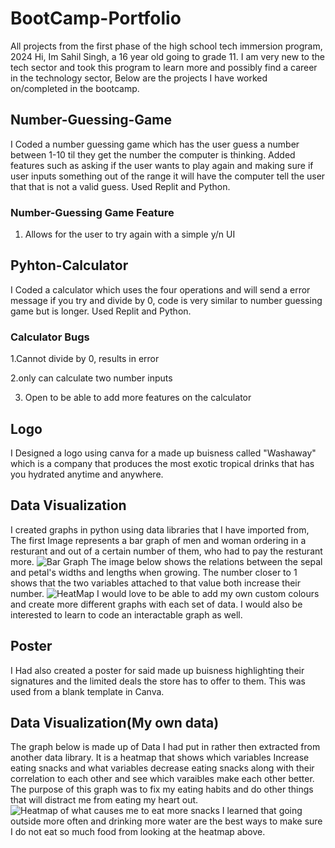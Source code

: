 # BootCamp-Portfolio
All projects from the first phase of the high school tech immersion program, 2024
Hi, Im Sahil Singh, a 16 year old going to grade 11. I am very new to the tech sector and took this program to learn more and possibly find a career in the technology sector, Below are the projects I have worked on/completed in the bootcamp.
## Number-Guessing-Game
I Coded a number guessing game which has the user guess a number between 1-10 til they get the number the computer is thinking. Added features such as asking if the user wants to play again and making sure if user inputs something out of the range it will have the computer tell the user that that is not a valid guess. Used Replit and Python.
### Number-Guessing Game Feature
1. Allows for the user to try again with a simple y/n UI

## Pyhton-Calculator
I Coded a calculator which uses the four operations and will send a error message if you try and divide by 0, code is very similar to number guessing game but is longer. Used Replit and Python.
### Calculator Bugs
1.Cannot divide by 0, results in error

2.only can calculate two number inputs

3. Open to be able to add more features on the calculator

## Logo
I Designed a logo using canva for a made up buisness called "Washaway" which is a company that produces the most exotic tropical drinks that has you hydrated anytime and anywhere.

## Data Visualization
I created graphs in python using data libraries that I have imported from, The first Image represents a bar graph of men and woman ordering in a resturant and out of a certain number of them, who had to pay the resturant more.
![Bar Graph](https://github.com/user-attachments/assets/0da4aa17-0856-4f47-9c27-a7c092f8fa7f)
The image below shows the relations between the sepal and petal's widths and lengths when growing. The number closer to 1 shows that the two variables attached to that value both increase their number.
![HeatMap](https://github.com/user-attachments/assets/7d5f7fee-4d37-4821-9d65-b5ca8f797b53)
I would love to be able to add my own custom colours and create more different graphs with each set of data. I would also be interested to learn to code an interactable graph as well.


## Poster
I Had also created a poster for said made up buisness highlighting their signatures and the limited deals the store has to offer to them. This was used from a blank
template in Canva.

## Data Visualization(My own data)
The graph below is made up of Data I had put in rather then extracted from another data library. It is a heatmap that shows which variables Increase eating snacks and what variables decrease eating snacks along with their correlation to each other and see which varaibles make each other better. The purpose of this graph was to fix my eating habits and do other things that will distract me from eating my heart out.
![Heatmap of what causes me to eat more snacks](https://github.com/user-attachments/assets/3c5359e5-dae5-4931-a596-83682ef27329)
I learned that going outside more often and drinking more water are the best ways to make sure I do not eat so much food from looking at the heatmap above.














